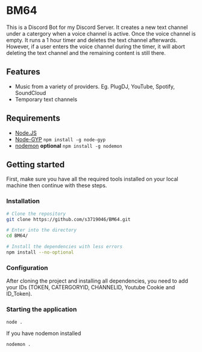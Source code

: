 # BM64

This is a Discord Bot for my Discord Server. It creates a new text channel under a catergory when a voice channel is active. Once the voice channel is empty. It runs a 1 hour timer and deletes the text channel afterwards. However, if a user enters the voice channel during the timer, it will abort deleting the text channel and the remaining content is still there.

## Features
  - Music from a variety of providers. Eg. PlugDJ, YouTube, Spotify, SoundCloud
  - Temporary text channels

## Requirements

  - [Node.JS](https://nodejs.org/en/) 
  - [Node-GYP](https://github.com/nodejs/node-gyp) ```npm install -g node-gyp```
  - [nodemon](https://www.npmjs.com/package/nodemon) **optional** ```npm install -g nodemon```
## Getting started

First, make sure you have all the required tools installed on your local machine then continue with these steps.

### Installation

```bash
# Clone the repository
git clone https://github.com/s3719046/BM64.git

# Enter into the directory
cd BM64/

# Install the dependencies with less errors
npm install --no-optional
```

### Configuration

After cloning the project and installing all dependencies, you need to add your IDs (TOKEN, CATERGORYID, CHANNELID, Youtube Cookie and ID_Token).

### Starting the application

```bash
node .
```
If you have nodemon installed
```bash
nodemon .
```
